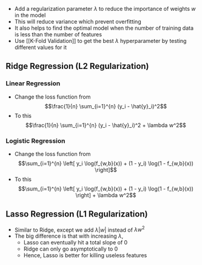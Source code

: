 - Add a regularization parameter $\lambda$ to reduce the importance of weights $w$ in the model
- This will reduce variance which prevent overfitting
- It also helps to find the optimal model when the number of training data is less than the number of features
- Use [[K-Fold Validation]] to get the best $\lambda$ hyperparameter by testing different values for it
## Ridge Regression (L2 Regularization)
### Linear Regression
- Change the loss function from $$\frac{1}{n} \sum_{i=1}^{n} (y_i - \hat{y}_i)^2$$
- To this $$\frac{1}{n} \sum_{i=1}^{n} (y_i - \hat{y}_i)^2 + \lambda w^2$$
### Logistic Regression
- Change the loss function from $$\sum_{i=1}^{n} \left[ y_i \log(f_{w,b}(x)) + (1 - y_i) \log(1 - f_{w,b}(x)) \right]$$
- To this $$\sum_{i=1}^{n} \left[ y_i \log(f_{w,b}(x)) + (1 - y_i) \log(1 - f_{w,b}(x)) \right] + \lambda w^2$$
## Lasso Regression (L1 Regularization)
- Similar to Ridge, except we add $\lambda |w|$ instead of $\lambda w^2$
- The big difference is that with increasing $\lambda$, 
	- Lasso can eventually hit a total slope of 0
	- Ridge can only go asymptotically to 0
	- Hence, Lasso is better for killing useless features
